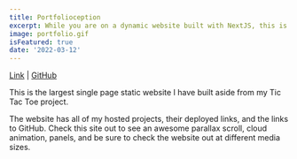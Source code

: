 ```yaml
---
title: Portfolioception
excerpt: While you are on a dynamic website built with NextJS, this is a static version of my portfolio using CSS and JavaScript to show off my styling skills.
image: portfolio.gif
isFeatured: true
date: '2022-03-12'
---
```

[Link](https://eloquent-kirch-200986.netlify.app/) | [GitHub](https://github.com/kyleb12345/Portfolio)

This is the largest single page static website I have built aside from my Tic Tac Toe project. 

The website has all of my hosted projects, their deployed links, and the links to GitHub. Check this site out to see an awesome parallax scroll, cloud animation, panels, and be sure to check the website out at different media sizes.


